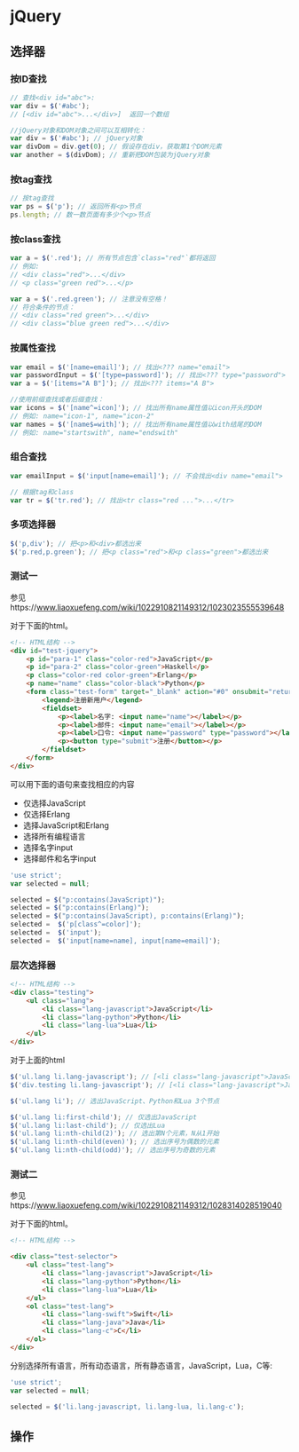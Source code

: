 # jQuery

## 选择器

### 按ID查找

~~~javascript
// 查找<div id="abc">:
var div = $('#abc');  
// [<div id="abc">...</div>]  返回一个数组

//jQuery对象和DOM对象之间可以互相转化：
var div = $('#abc'); // jQuery对象
var divDom = div.get(0); // 假设存在div，获取第1个DOM元素
var another = $(divDom); // 重新把DOM包装为jQuery对象
~~~

### 按tag查找

~~~javascript
// 按tag查找
var ps = $('p'); // 返回所有<p>节点
ps.length; // 数一数页面有多少个<p>节点
~~~

### 按class查找

~~~js
var a = $('.red'); // 所有节点包含`class="red"`都将返回
// 例如:
// <div class="red">...</div>
// <p class="green red">...</p>

var a = $('.red.green'); // 注意没有空格！
// 符合条件的节点：
// <div class="red green">...</div>
// <div class="blue green red">...</div>
~~~

### 按属性查找

~~~js
var email = $('[name=email]'); // 找出<??? name="email">
var passwordInput = $('[type=password]'); // 找出<??? type="password">
var a = $('[items="A B"]'); // 找出<??? items="A B">

//使用前缀查找或者后缀查找：
var icons = $('[name^=icon]'); // 找出所有name属性值以icon开头的DOM
// 例如: name="icon-1", name="icon-2"
var names = $('[name$=with]'); // 找出所有name属性值以with结尾的DOM
// 例如: name="startswith", name="endswith"
~~~

### 组合查找

~~~js
var emailInput = $('input[name=email]'); // 不会找出<div name="email">

// 根据tag和class
var tr = $('tr.red'); // 找出<tr class="red ...">...</tr> 
~~~

### 多项选择器

~~~js
$('p,div'); // 把<p>和<div>都选出来
$('p.red,p.green'); // 把<p class="red">和<p class="green">都选出来
~~~

### 测试一

参见https://www.liaoxuefeng.com/wiki/1022910821149312/1023023555539648

对于下面的html。

~~~html
<!-- HTML结构 -->
<div id="test-jquery">
    <p id="para-1" class="color-red">JavaScript</p>
    <p id="para-2" class="color-green">Haskell</p>
    <p class="color-red color-green">Erlang</p>
    <p name="name" class="color-black">Python</p>
    <form class="test-form" target="_blank" action="#0" onsubmit="return false;">
        <legend>注册新用户</legend>
        <fieldset>
            <p><label>名字: <input name="name"></label></p>
            <p><label>邮件: <input name="email"></label></p>
            <p><label>口令: <input name="password" type="password"></label></p>
            <p><button type="submit">注册</button></p>
        </fieldset>
    </form>
</div>
~~~

可以用下面的语句来查找相应的内容 

- 仅选择JavaScript
- 仅选择Erlang
- 选择JavaScript和Erlang
- 选择所有编程语言
- 选择名字input
- 选择邮件和名字input

~~~js
'use strict';
var selected = null;

selected = $("p:contains(JavaScript)");
selected = $("p:contains(Erlang)");
selected = $("p:contains(JavaScript), p:contains(Erlang)");
selected =  $('p[class^=color]');
selected =  $('input');
selected =  $('input[name=name], input[name=email]');
~~~

### 层次选择器

~~~html
<!-- HTML结构 -->
<div class="testing">
    <ul class="lang">
        <li class="lang-javascript">JavaScript</li>
        <li class="lang-python">Python</li>
        <li class="lang-lua">Lua</li>
    </ul>
</div>
~~~

对于上面的html

~~~js
$('ul.lang li.lang-javascript'); // [<li class="lang-javascript">JavaScript</li>]
$('div.testing li.lang-javascript'); // [<li class="lang-javascript">JavaScript</li>]

$('ul.lang li'); // 选出JavaScript、Python和Lua 3个节点

$('ul.lang li:first-child'); // 仅选出JavaScript
$('ul.lang li:last-child'); // 仅选出Lua
$('ul.lang li:nth-child(2)'); // 选出第N个元素，N从1开始
$('ul.lang li:nth-child(even)'); // 选出序号为偶数的元素
$('ul.lang li:nth-child(odd)'); // 选出序号为奇数的元素
~~~

### 测试二

参见https://www.liaoxuefeng.com/wiki/1022910821149312/1028314028519040

对于下面的html。

~~~html
<!-- HTML结构 -->

<div class="test-selector">
    <ul class="test-lang">
        <li class="lang-javascript">JavaScript</li>
        <li class="lang-python">Python</li>
        <li class="lang-lua">Lua</li>
    </ul>
    <ol class="test-lang">
        <li class="lang-swift">Swift</li>
        <li class="lang-java">Java</li>
        <li class="lang-c">C</li>
    </ol>
</div>
~~~

分别选择所有语言，所有动态语言，所有静态语言，JavaScript，Lua，C等:

~~~js
'use strict';
var selected = null;

selected = $('li.lang-javascript, li.lang-lua, li.lang-c');
~~~

## 操作